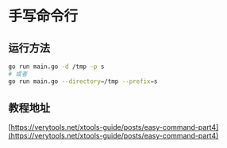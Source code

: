 # 手写命令行

## 运行方法

```bash
go run main.go -d /tmp -p s
# 或者
go run main.go --directory=/tmp --prefix=s
```

## 教程地址

[https://verytools.net/xtools-guide/posts/easy-command-part4](https://verytools.net/xtools-guide/posts/easy-command-part4)
